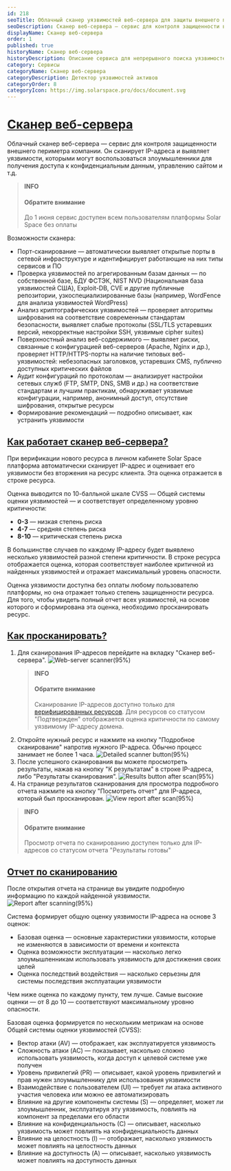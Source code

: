 ```yaml
---
id: 218
seoTitle: Облачный сканер уязвимостей веб-сервера для защиты внешнего периметра на платформе Solar Space
seoDescription: Сканер веб-сервера — сервис для контроля защищенности внешнего  периметра компании. Сканирует IP-адреса и выявляет уязвимости, которые можно использовать для взлома сайта
displayName: Сканер веб-сервера
order: 1
published: true
historyName: Сканер веб-сервера
historyDescription: Описание сервиса для непрерывного поиска уязвимостей на внешних границах компании
category: Сервисы
categoryName: Сканер веб-сервера
categoryDescription: Детектор уязвимостей активов
categoryOrder: 8
categoryIcon: https://img.solarspace.pro/docs/document.svg
---
```


 # [Сканер веб-сервера](web-server-scanner)

Облачный сканер веб-сервера — сервис для контроля защищенности внешнего периметра компании. Он сканирует IP-адреса и выявляет уязвимости, которыми могут воспользоваться злоумышленники для получения доступа к конфиденциальным данным, управлению сайтом и т.д.

> **INFO**
> #### Обратите внимание
> До 1 июня сервис доступен всем пользователям платформы Solar Space без оплаты

Возможности сканера:
- Порт-сканирование — автоматически выявляет открытые порты в сетевой инфраструктуре и идентифицирует работающие на них типы сервисов и ПО
- Проверка уязвимостей по агрегированным базам данных — по собственной базе, БДУ ФСТЭК, NIST NVD (Национальная база уязвимостей США), Exploit-DB, CVE и другие публичные репозитории, узкоспециализированные базы (например, WordFence для анализа уязвимостей WordPress)
- Анализ криптографических уязвимостей — проверяет алгоритмы шифрования на соответствие современным стандартам безопасности, выявляет слабые протоколы (SSL/TLS устаревших версий, некорректные настройки SSH, уязвимые cipher suites)
- Поверхностный анализ веб-содержимого — выявляет риски, связанные с конфигурацией веб-серверов (Apache, Nginx и др.), проверяет HTTP/HTTPS-порты на наличие типовых веб-уязвимостей: небезопасных заголовков, устаревших CMS, публично доступных критических файлов
- Аудит конфигураций по протоколам — анализирует настройки сетевых служб (FTP, SMTP, DNS, SMB и др.) на соответствие стандартам и лучшим практикам, обнаруживает уязвимые конфигурации, например, анонимный доступ, отсутствие шифрования, открытые ресурсы
- Формирование рекомендаций — подробно описывает, как устранить уязвимости

## [Как работает сканер веб-сервера?](how-it-works)

При верификации нового ресурса в личном кабинете Solar Space платформа автоматически сканирует IP-адрес и оценивает его уязвимости без вторжения на ресурс клиента. Эта оценка отражается в строке ресурса.

Оценка выводится по 10-балльной шкале CVSS — Общей системы оценки уязвимостей — и соответствует определенному уровню критичности:
- **0-3** — низкая степень риска
- **4-7** — средняя степень риска
- **8-10** — критическая степень риска

В большинстве случаев по каждому IP-адресу будет выявлено несколько уязвимостей разной степени критичности. В строке ресурса отображается оценка, которая соответствует наиболее критичной из найденных уязвимостей и отражает максимальный уровень опасности.

Оценка уязвимости доступна без оплаты любому пользователю платформы, но она отражает только степень защищенности ресурса. Для того, чтобы увидеть полный отчет  всех уязвимостей, на основе которого и сформирована эта оценка, необходимо просканировать ресурс.

## [Как просканировать?](how-it-scan)

1. Для сканирования IP-адресов перейдите на вкладку "Сканер веб-сервера".
![Web-server scanner(95%)](https://img.solarspace.pro/docs/web-server-scan.jpg "Ресурсы на странице Веб-сканер")
    > **INFO**
    > #### Обратите внимание
    > Сканирование IP-адресов доступно только для [верифицированных ресурсов]([206]). 
Для ресурсов со статусом "Подтвержден" отображается оценка критичности по самому уязвимому IP-адресу домена.
2. Откройте нужный ресурс и нажмите на кнопку "Подробное сканирование" напротив нужного IP-адреса. Обычно процесс занимает не более 1 часа.
![Detailed scanner button(95%)](https://img.solarspace.pro/docs/detailed-scanner-button.jpg "Кнопка 'Подробное сканирование'")
3. После успешного сканирования вы можете просмотреть результаты, нажав на кнопку "К результатам" в строке IP-адреса, либо "Результаты сканирования".
![Results button after scan(95%)](https://img.solarspace.pro/docs/results-button-after-scan.jpg "Кнопка 'Результаты сканирования'")
4. На странице результатов сканирования для просмотра подробного отчета нажмите на кнопку "Посмотреть отчет" для IP-адреса, который был просканирован. 
![View report after scan(95%)](https://img.solarspace.pro/docs/view-report-after-scan.jpg "Просмотр отчета после сканирования")

> **INFO**
> #### Обратите внимание
> Просмотр отчета по сканированию доступен только для IP-адресов со статусом отчета "Результаты готовы"

## [Отчет по сканированию](scan-report)

После открытия отчета на странице вы увидите подробную информацию по каждой найденной уязвимости.
![Report after scanning(95%)](https://img.solarspace.pro/docs/report-after-scanning.jpg "Отчет после сканирования")

Система формирует общую оценку уязвимости IP-адреса на основе 3 оценок:
- Базовая оценка — основные характеристики уязвимости, которые не изменяются в зависимости от времени и контекста
- Оценка возможности эксплуатации — насколько легко злоумышленникам использовать уязвимость для достижения своих целей
- Оценка последствий воздействия — насколько серьезны для системы последствия эксплуатации уязвимости

Чем ниже оценка по каждому пункту, тем лучше. Самые высокие оценки — от 8 до 10 — соответствуют максимальному уровню опасности.

Базовая оценка формируется по нескольким метрикам на основе Общей системы оценки уязвимостей (CVSS):
- Вектор атаки (AV) — отображает, как эксплуатируется уязвимость
- Сложность атаки (AC) — показывает, насколько сложно использовать уязвимость, когда доступ к целевой системе уже получен
- Уровень привилегий (PR) — описывает, какой уровень привилегий и прав нужен злоумышленнику для использования уязвимости
- Взаимодействие с пользователем (UI) — требует ли атака активного участия человека или можно ее автоматизировать
- Влияние на другие компоненты системы (S) — определяет, может ли злоумышленник, эксплуатируя эту уязвимость, повлиять на компонент за пределами его области
- Влияние на конфиденциальность (С) — описывает, насколько уязвимость может повлиять на конфиденциальность данных
- Влияние на целостность (I) — отображает, насколько уязвимость может повлиять на целостность данных
- Влияние на доступность (A) — описывает, насколько уязвимость может повлиять на доступность данных
